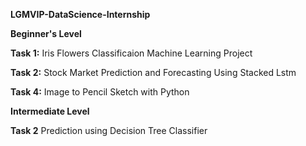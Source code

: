 **LGMVIP-DataScience-Internship**

**Beginner's Level**

**Task 1:** Iris Flowers Classificaion Machine Learning Project

**Task 2:** Stock Market Prediction and Forecasting Using Stacked Lstm

**Task 4:** Image to Pencil Sketch with Python

**Intermediate Level**

**Task 2** Prediction using Decision Tree Classifier
